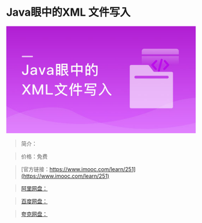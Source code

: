 # Java眼中的XML 文件写入

![img](../../assets/5fe442e10001295805400304.jpg)

> 简介：

> 价格：免费

> [官方链接：https://www.imooc.com/learn/251](https://www.imooc.com/learn/251)

> [阿里网盘：]()

> [百度网盘：]()

> [夸克网盘：]()
